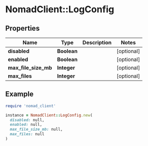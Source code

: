 # NomadClient::LogConfig

## Properties

| Name | Type | Description | Notes |
| ---- | ---- | ----------- | ----- |
| **disabled** | **Boolean** |  | [optional] |
| **enabled** | **Boolean** |  | [optional] |
| **max_file_size_mb** | **Integer** |  | [optional] |
| **max_files** | **Integer** |  | [optional] |

## Example

```ruby
require 'nomad_client'

instance = NomadClient::LogConfig.new(
  disabled: null,
  enabled: null,
  max_file_size_mb: null,
  max_files: null
)
```

